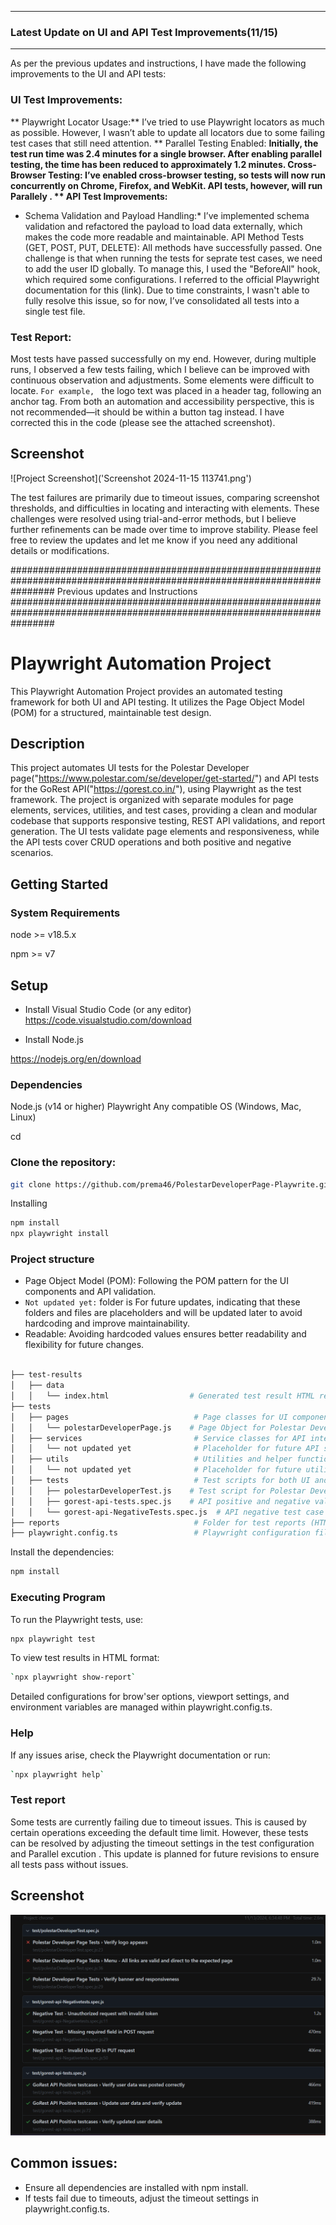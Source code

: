 --------------------------------------------------------------------------------------------------------------

### Latest Update on UI and API Test Improvements(11/15)

-----------------------------------------------------------------------------------------------------------


As per the previous updates and instructions, I have made the following improvements to the UI and API tests:

### UI Test Improvements:
** Playwright Locator Usage:** I’ve tried to use Playwright locators as much as possible. However, I wasn’t able to update all locators due to some failing test cases that still need attention.
** Parallel Testing Enabled: **Initially, the test run time was 2.4 minutes for a single browser. After enabling parallel testing, the time has been reduced to approximately 1.2 minutes.
Cross-Browser Testing: I’ve enabled cross-browser testing, so tests will now run concurrently on Chrome, Firefox, and WebKit. API tests, however, will run Parallely .
** API Test Improvements:**
 -  Schema Validation and Payload Handling:* I’ve implemented schema validation and refactored the payload to load data externally, which makes the code more readable and maintainable.
API Method Tests (GET, POST, PUT, DELETE): All methods have successfully passed. One challenge is that when running the tests for seprate test cases, we need to add the user ID globally. To manage this, I used the "BeforeAll" hook, which required some configurations. I referred to the official Playwright documentation for this (link). Due to time constraints, I wasn't able to fully resolve this issue, so for now, I’ve consolidated all tests into a single test file.


### Test Report:
Most tests have passed successfully on my end. However, during multiple runs, I observed a few tests failing, which I believe can be improved with continuous observation and adjustments.
Some elements were difficult to locate. `For example, ` the logo text was placed in a header tag, following an anchor tag. From both an automation and accessibility perspective, this is not recommended—it should be within a button tag instead. I have corrected this in the code (please see the attached screenshot).

## Screenshot
![Project Screenshot]('Screenshot 2024-11-15 113741.png')

The test failures are primarily due to timeout issues, comparing screenshot thresholds, and difficulties in locating and interacting with elements. These challenges were resolved using trial-and-error methods, but I believe further refinements can be made over time to improve stability.
Please feel free to review the updates and let me know if you need any additional details or modifications.

########################################################################################################################
Previous updates and Instructions
########################################################################################################################
# Playwright Automation Project

This Playwright Automation Project provides an automated testing framework for both UI and API testing. It utilizes the Page Object Model (POM) for a structured, maintainable test design.

## Description
This project automates UI tests for the Polestar Developer page("https://www.polestar.com/se/developer/get-started/") and API tests for the GoRest API("https://gorest.co.in/"), using Playwright as the test framework. The project is organized with separate modules for page elements, services, utilities, and test cases, providing a clean and modular codebase that supports responsive testing, REST API validations, and report generation. The UI tests validate page elements and responsiveness, while the API tests cover CRUD operations and both positive and negative scenarios.

## Getting Started

### System Requirements

node >= v18.5.x

npm >= v7


## Setup

* Install Visual Studio Code (or any editor)
https://code.visualstudio.com/download

* Install Node.js

https://nodejs.org/en/download

### Dependencies
Node.js (v14 or higher)
Playwright
Any compatible OS (Windows, Mac, Linux)

cd <project-folder>
### Clone the repository:

```bash
git clone https://github.com/prema46/PolestarDeveloperPage-Playwrite.git
```
Installing
```bash
npm install
npx playwright install
```

### Project structure

* Page Object Model (POM): Following the POM pattern for the UI components and API validation.
* ` Not updated yet: ` folder is For future updates, indicating that these folders and files are placeholders and will be updated later to avoid hardcoding and improve maintainability.
* Readable: Avoiding hardcoded values ensures better readability and flexibility for future changes.

```bash

├── test-results
│   ├── data
│   │   └── index.html                  # Generated test result HTML report
├── tests
│   ├── pages                            # Page classes for UI components following the POM pattern
│   │   └── polestarDeveloperPage.js    # Page Object for Polestar Developer Page
│   ├── services                         # Service classes for API interactions
│   │   └── not updated yet              # Placeholder for future API service classes
│   ├── utils                            # Utilities and helper functions for reusable code
│   │   └── not updated yet              # Placeholder for future utility functions
│   ├── tests                            # Test scripts for both UI and API
│   │   ├── polestarDeveloperTest.js    # Test script for Polestar Developer Page (UI tests)
│   │   ├── gorest-api-tests.spec.js    # API positive and negative validation test cases
│   │   └── gorest-api-NegativeTests.spec.js  # API negative test case file for invalid scenarios
├── reports                              # Folder for test reports (HTML, screenshots)
├── playwright.config.ts                 # Playwright configuration file

```
Install the dependencies:

```bash
npm install
```
### Executing Program

To run the Playwright tests, use:

```bash
npx playwright test
```
To view test results in HTML format:
```bash
`npx playwright show-report`
```
Detailed configurations for brow'ser options, viewport settings, and environment variables are managed within 
playwright.config.ts.

###  Help
If any issues arise, check the Playwright documentation or run:
```bash
`npx playwright help`
```

### Test report 
Some tests are currently failing due to timeout issues. This is caused by certain operations exceeding the default time limit. However, these tests can be resolved by adjusting the timeout settings in the test configuration and Parallel excution . This update is planned for future revisions to ensure all tests pass without issues.

## Screenshot
![Project Screenshot](testReport.png)
## Common issues:

* Ensure all dependencies are installed with npm install.
* If tests fail due to timeouts, adjust the timeout settings in playwright.config.ts.
